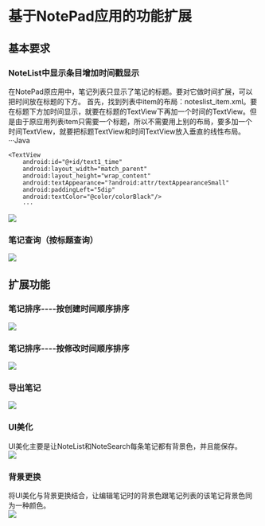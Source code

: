 # 基于NotePad应用的功能扩展
## 基本要求
### NoteList中显示条目增加时间戳显示
在NotePad原应用中，笔记列表只显示了笔记的标题。要对它做时间扩展，可以把时间放在标题的下方。
首先，找到列表中item的布局：noteslist_item.xml。要在标题下方加时间显示，就要在标题的TextView下再加一个时间的TextView。但是由于原应用列表item只需要一个标题，所以不需要用上别的布局，要多加一个时间TextView，就要把标题TextView和时间TextView放入垂直的线性布局。<br>
···Java
<!--添加显示时间的TextView-->
    <TextView
        android:id="@+id/text1_time"
        android:layout_width="match_parent"
        android:layout_height="wrap_content"
        android:textAppearance="?android:attr/textAppearanceSmall"
        android:paddingLeft="5dip"
        android:textColor="@color/colorBlack"/>
        ···
![](https://github.com/panwenxia/NotePad/blob/master/images/1.png)<br>
### 笔记查询（按标题查询）
![](https://github.com/panwenxia/NotePad/blob/master/images/2.png)<br>
## 扩展功能
### 笔记排序----按创建时间顺序排序
![](https://github.com/panwenxia/NotePad/blob/master/images/3.png)<br>
### 笔记排序----按修改时间顺序排序
![](https://github.com/panwenxia/NotePad/blob/master/images/4.png)<br>
### 导出笔记
![](https://github.com/panwenxia/NotePad/blob/master/images/5.png)<br>
### UI美化
  UI美化主要是让NoteList和NoteSearch每条笔记都有背景色，并且能保存。<br>
![](https://github.com/panwenxia/NotePad/blob/master/images/7.png)<br>
### 背景更换
  将UI美化与背景更换结合，让编辑笔记时的背景色跟笔记列表的该笔记背景色同为一种颜色。<br>
![](https://github.com/panwenxia/NotePad/blob/master/images/6.png)<br>
